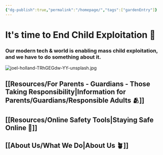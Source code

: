 ```yaml
---
{"dg-publish":true,"permalink":"/homepage/","tags":["gardenEntry"]}
---
```


# It's time to End Child Exploitation 🌺
### Our modern tech & world is enabling mass child exploitation, and we have to do something about it. 

![joel-holland-TRhGEGdw-YY-unsplash.jpg](/img/user/images/joel-holland-TRhGEGdw-YY-unsplash.jpg) 

## [[Resources/For Parents - Guardians - Those Taking Responsibility\|Information for Parents/Guardians/Responsible Adults 🫂]] 

## [[Resources/Online Safety Tools\|Staying Safe Online 🛑]] 

## [[About Us/What We Do\|About Us 🪴]] 

